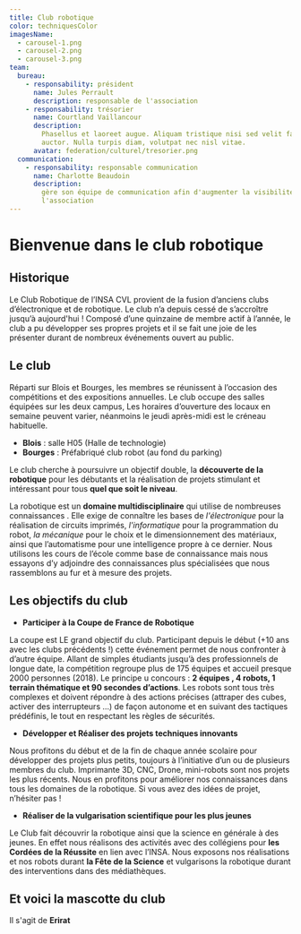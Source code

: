 ```yaml
---
title: Club robotique
color: techniquesColor
imagesName:
  - carousel-1.png
  - carousel-2.png
  - carousel-3.png
team:
  bureau:
    - responsability: président
      name: Jules Perrault
      description: responsable de l'association
    - responsability: trésorier
      name: Courtland Vaillancour
      description:
        Phasellus et laoreet augue. Aliquam tristique nisi sed velit faucibus
        auctor. Nulla turpis diam, volutpat nec nisl vitae.
      avatar: federation/culturel/tresorier.png
  communication:
    - responsability: responsable communication
      name: Charlotte Beaudoin
      description:
        gère son équipe de communication afin d'augmenter la visibilité de
        l'association
---
```


# Bienvenue dans le club robotique

<campus-center>
  <campus-responsive-image
    folder-name="federation/techniques/club-robotique"
    name="logo.png"
    max-width="400">
  </campus-responsive-image>
</campus-center>

## Historique

Le Club Robotique de l’INSA CVL provient de la fusion d’anciens clubs
d’électronique et de robotique. Le club n’a depuis cessé de s’accroître jusqu’à
aujourd'hui ! Composé d’une quinzaine de membre actif à l’année, le club a pu
développer ses propres projets et il se fait une joie de les présenter durant de
nombreux événements ouvert au public.

## Le club

Réparti sur Blois et Bourges, les membres se réunissent à l’occasion des
compétitions et des expositions annuelles. Le club occupe des salles équipées
sur les deux campus, Les horaires d’ouverture des locaux en semaine peuvent
varier, néanmoins le jeudi après-midi est le créneau habituelle.

- **Blois** : salle H05 (Halle de technologie)
- **Bourges** : Préfabriqué club robot (au fond du parking)

Le club cherche à poursuivre un objectif double, la **découverte de la
robotique** pour les débutants et la réalisation de projets stimulant et
intéressant pour tous **quel que soit le niveau**.

La robotique est un **domaine multidisciplinaire** qui utilise de nombreuses
connaissances . Elle exige de connaître les bases de _l'électronique_ pour la
réalisation de circuits imprimés, _l'informatique_ pour la programmation du
robot, _la mécanique_ pour le choix et le dimensionnement des matériaux, ainsi
que l’automatisme pour une intelligence propre à ce dernier. Nous utilisons les
cours de l’école comme base de connaissance mais nous essayons d’y adjoindre des
connaissances plus spécialisées que nous rassemblons au fur et à mesure des
projets.

<campus-center>
  <campus-carousel :names="imagesName" folder-name="federation/techniques/club-robotique"></campus-carousel>
</campus-center>

## Les objectifs du club

- **Participer à la Coupe de France de Robotique**

La coupe est LE grand objectif du club. Participant depuis le début (+10 ans
avec les clubs précédents !) cette événement permet de nous confronter à d’autre
équipe. Allant de simples étudiants jusqu’à des professionnels de longue date,
la compétition regroupe plus de 175 équipes et accueil presque 2000 personnes
(2018). Le principe u concours : **2 équipes , 4 robots, 1 terrain thématique et
90 secondes d’actions**. Les robots sont tous très complexes et doivent répondre
à des actions précises (attraper des cubes, activer des interrupteurs …) de
façon autonome et en suivant des tactiques prédéfinis, le tout en respectant les
règles de sécurités.

- **Développer et Réaliser des projets techniques innovants**

Nous profitons du début et de la fin de chaque année scolaire pour développer
des projets plus petits, toujours à l’initiative d’un ou de plusieurs membres du
club. Imprimante 3D, CNC, Drone, mini-robots sont nos projets les plus récents.
Nous en profitons pour améliorer nos connaissances dans tous les domaines de la
robotique. Si vous avez des idées de projet, n’hésiter pas !

- **Réaliser de la vulgarisation scientifique pour les plus jeunes**

Le Club fait découvrir la robotique ainsi que la science en générale à des
jeunes. En effet nous réalisons des activités avec des collégiens pour **les
Cordées de la Réussite** en lien avec l’INSA. Nous exposons nos réalisations et
nos robots durant **la Fête de la Science** et vulgarisons la robotique durant
des interventions dans des médiathèques.

## Et voici la mascotte du club

<campus-center>
  <campus-responsive-image
    folder-name="federation/techniques/club-robotique"
    name="mascotte.jpg"
    max-width="200">
  </campus-responsive-image>
</campus-center>

Il s'agit de **Erirat**

<!-- ## L'équipe

<team :team="team" :color="color"></team> -->
